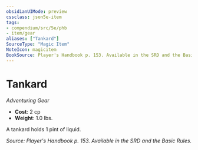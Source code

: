 ```yaml
---
obsidianUIMode: preview
cssclass: json5e-item
tags:
- compendium/src/5e/phb
- item/gear
aliases: ["Tankard"]
SourceType: "Magic Item"
NoteIcon: magicitem
BookSource: Player's Handbook p. 153. Available in the SRD and the Basic Rules.
---
```

# Tankard
*Adventuring Gear*  

- **Cost**: 2 cp
- **Weight**: 1.0 lbs.

A tankard holds 1 pint of liquid.

*Source: Player's Handbook p. 153. Available in the SRD and the Basic Rules.*